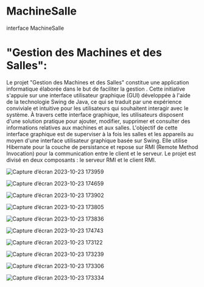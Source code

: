 # MachineSalle
 interface MachineSalle
 # "Gestion des Machines et des Salles":
 
Le projet "Gestion des Machines et des Salles" constitue une application informatique élaborée dans le but de faciliter la gestion . Cette initiative s'appuie sur une interface utilisateur graphique (GUI) développée à l'aide de la technologie Swing de Java, ce qui se traduit par une expérience conviviale et intuitive pour les utilisateurs qui souhaitent interagir avec le système.
À travers cette interface graphique, les utilisateurs disposent d'une solution pratique pour ajouter, modifier, supprimer et consulter des informations relatives aux machines et aux salles. 
L'objectif de cette interface graphique est de superviser à la fois les salles et les appareils au moyen d'une interface utilisateur graphique basée sur Swing. Elle utilise Hibernate pour la couche de persistance et repose sur RMI (Remote Method Invocation) pour la communication entre le client et le serveur. Le projet est divisé en deux composants : le serveur RMI et le client RMI.


![Capture d’écran 2023-10-23 173959](https://github.com/sana7867/MachineSalle/assets/147515885/54bda2a3-12b8-4642-88ca-5392da486276)


![Capture d’écran 2023-10-23 174659](https://github.com/sana7867/MachineSalle/assets/147515885/130a39fa-01fb-495e-94b4-3ed9899324f3)


![Capture d’écran 2023-10-23 173902](https://github.com/sana7867/MachineSalle/assets/147515885/1a431978-42f1-4881-9738-ebcb9518d324)


![Capture d’écran 2023-10-23 173805](https://github.com/sana7867/MachineSalle/assets/147515885/1214132e-d427-4c67-87d0-97e3bcace78e)


![Capture d’écran 2023-10-23 173836](https://github.com/sana7867/MachineSalle/assets/147515885/a8fa235a-d02a-4958-bd68-accb582827c0)


![Capture d’écran 2023-10-23 174743](https://github.com/sana7867/MachineSalle/assets/147515885/dcc23099-184c-42d3-b4b3-4623b3545f7c)


![Capture d’écran 2023-10-23 173122](https://github.com/sana7867/MachineSalle/assets/147515885/d7297eac-2831-41aa-9a44-6ad871c85a66)


![Capture d’écran 2023-10-23 173239](https://github.com/sana7867/MachineSalle/assets/147515885/785bc3de-c324-41ba-81e1-d9c9322f6e30)


![Capture d’écran 2023-10-23 173306](https://github.com/sana7867/MachineSalle/assets/147515885/df6765bf-2af4-4940-8c47-01d40eea87bf)


![Capture d’écran 2023-10-23 173334](https://github.com/sana7867/MachineSalle/assets/147515885/54006471-57df-47e2-9392-1a073715f788)




